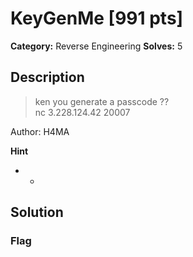 # KeyGenMe [991 pts]

**Category:** Reverse Engineering
**Solves:** 5

## Description
>ken you generate a passcode ??<br>
nc 3.228.124.42 20007

Author: H4MA

**Hint**
* -

## Solution

### Flag

